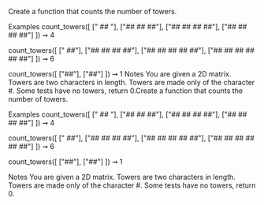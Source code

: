 Create a function that counts the number of towers.

Examples
count_towers([
  ["     ##          "],
  ["##   ##        ##"],
  ["##   ##   ##   ##"],
  ["##   ##   ##   ##"]
]) ➞ 4

count_towers([
  ["                         ##"],
  ["##             ##   ##   ##"],
  ["##        ##   ##   ##   ##"],
  ["##   ##   ##   ##   ##   ##"]
]) ➞ 6

count_towers([
  ["##"],
  ["##"]
]) ➞ 1
Notes
You are given a 2D matrix.
Towers are two characters in length.
Towers are made only of the character #.
Some tests have no towers, return 0.Create a function that counts the number of towers.

Examples
count_towers([
  ["     ##         "],
  ["##   ##        ##"],
  ["##   ##   ##   ##"],
  ["##   ##   ##   ##"]
]) ➞ 4

count_towers([
  ["                         ##"],
  ["##             ##   ##   ##"],
  ["##        ##   ##   ##   ##"],
  ["##   ##   ##   ##   ##   ##"]
]) ➞ 6

count_towers([
  ["##"],
  ["##"]
]) ➞ 1

Notes
You are given a 2D matrix.
Towers are two characters in length.
Towers are made only of the character #.
Some tests have no towers, return 0.
